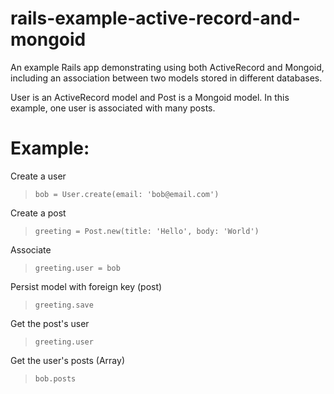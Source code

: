 # rails-example-active-record-and-mongoid
An example Rails app demonstrating using both ActiveRecord and Mongoid, including an association between two models stored in different databases.

User is an ActiveRecord model and Post is a Mongoid model. In this example, one user is associated with many posts.

# Example:

Create a user
> `bob = User.create(email: 'bob@email.com')`

Create a post
> `greeting = Post.new(title: 'Hello', body: 'World')`

Associate
> `greeting.user = bob`

Persist model with foreign key (post)
> `greeting.save`

Get the post's user
> `greeting.user`

Get the user's posts (Array)
> `bob.posts`
